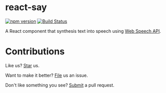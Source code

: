 # react-say

[![npm version](https://badge.fury.io/js/react-say.svg)](https://badge.fury.io/js/react-say) [![Build Status](https://travis-ci.org/compulim/react-say.svg?branch=master)](https://travis-ci.org/compulim/react-say)

A React component that synthesis text into speech using [Web Speech API](https://developer.mozilla.org/en-US/docs/Web/API/SpeechSynthesis).

# Contributions

Like us? [Star](https://github.com/compulim/react-say/stargazers) us.

Want to make it better? [File](https://github.com/compulim/react-say/issues) us an issue.

Don't like something you see? [Submit](https://github.com/compulim/react-say/pulls) a pull request.
